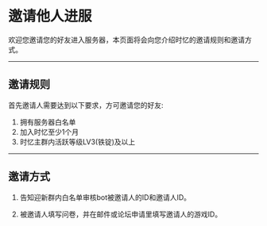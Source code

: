 # 邀请他人进服

欢迎您邀请您的好友进入服务器，本页面将会向您介绍时忆的邀请规则和邀请方式。

-----

## 邀请规则

首先邀请人需要达到以下要求，方可邀请您的好友:

1. 拥有服务器白名单
2. 加入时忆至少1个月
3. 时忆主群内活跃等级LV3(铁锭)及以上

-----
## 邀请方式

1. 告知迎新群内白名单审核bot被邀请人的ID和邀请人ID。

2. 被邀请人填写问卷，并在邮件或论坛申请里填写邀请人的游戏ID。
